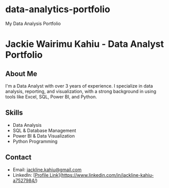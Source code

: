 # data-analytics-portfolio
My Data Analysis Portfolio
# Jackie Wairimu Kahiu - Data Analyst Portfolio

## About Me
I'm a Data Analyst with over 3 years of experience. I specialize in data analysis, reporting, and visualization, with a strong background in using tools like Excel, SQL, Power BI, and Python.

## Skills
- Data Analysis
- SQL & Database Management
- Power BI & Data Visualization
- Python Programming

## Contact
- Email: jackline.kahiu@gmail.com
- LinkedIn: [[Profile Link](https://www.linkedin.com/in/jackline-wairimu-kahiu)](https://www.linkedin.com/in/jackline-kahiu-a7527984/)
